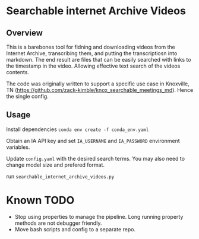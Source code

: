 # Searchable internet Archive Videos
## Overview

This is a barebones tool for fidning and downloading videos from the Internet Archive, transcribing them, and putting the transcriptiosn into markdown. The end result are files that can be easily searched with links to the timestamp in the video. Allowing effective text search of the videos contents.

The code was originally written to support a specific use case in Knoxville, TN (https://github.com/zack-kimble/knox_searchable_meetings_md). Hence the single config.

## Usage

Install dependencies `conda env create -f conda_env.yaml`

Obtain an IA API key and set `IA_USERNAME` and `IA_PASSWORD` environment variables.

Update `config.yaml` with the desired search terms. You may also need to change model size and prefered format.

run `searchable_internet_archive_videos.py`

# Known TODO
* Stop using properties to manage the pipeline. Long running property methods are not debugger friendly.
* Move bash scripts and config to a separate repo.